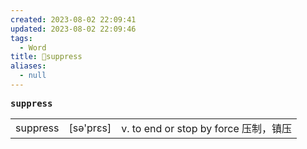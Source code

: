 ```yaml
---
created: 2023-08-02 22:09:41
updated: 2023-08-02 22:09:46
tags:
  - Word
title: 📖suppress
aliases:
  - null
---
```


<pre><strong>suppress</strong></pre>
|   |   |   |
|---|---|---|
|suppress|[sə'prɛs]|v. to end or stop by force 压制，镇压|